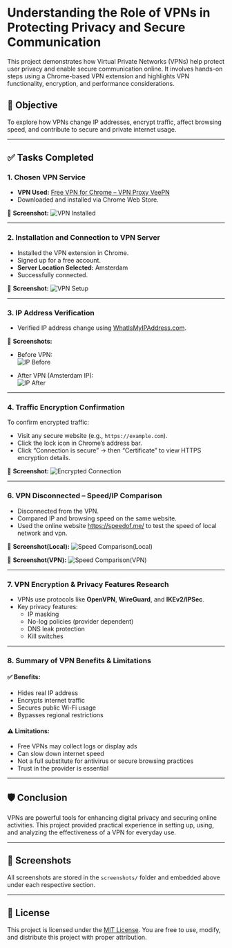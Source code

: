 # Understanding the Role of VPNs in Protecting Privacy and Secure Communication

This project demonstrates how Virtual Private Networks (VPNs) help protect user privacy and enable secure communication online. It involves hands-on steps using a Chrome-based VPN extension and highlights VPN functionality, encryption, and performance considerations.

## 📌 Objective

To explore how VPNs change IP addresses, encrypt traffic, affect browsing speed, and contribute to secure and private internet usage.

---

## ✅ Tasks Completed

### 1. **Chosen VPN Service**
- **VPN Used:** [Free VPN for Chrome – VPN Proxy VeePN](https://chrome.google.com/webstore/detail/free-vpn-for-chrome-vpn-pr/oppjbgbfjejepdblkkkblfemjplmepce)
- Downloaded and installed via Chrome Web Store.

📸 **Screenshot:**
![VPN Installed](screenshots/vpn-installed.png)

---

### 2. **Installation and Connection to VPN Server**
- Installed the VPN extension in Chrome.
- Signed up for a free account.
- **Server Location Selected:** Amsterdam
- Successfully connected.

📸 **Screenshot:**
![VPN Setup](screenshots/vpn-extension-setup.png)

---

### 3. **IP Address Verification**
- Verified IP address change using [WhatIsMyIPAddress.com](https://whatismyipaddress.com).

📸 **Screenshots:**
- Before VPN:  
  ![IP Before](screenshots/ip-before.png)

- After VPN (Amsterdam IP):  
  ![IP After](screenshots/ip-after.png)

---

### 4. **Traffic Encryption Confirmation**
To confirm encrypted traffic:
- Visit any secure website (e.g., `https://example.com`).
- Click the lock icon in Chrome’s address bar.
- Click “Connection is secure” → then “Certificate” to view HTTPS encryption details.

📸 **Screenshot:**
![Encrypted Connection](screenshots/encryption-confirmation.png)

---

### 6. **VPN Disconnected – Speed/IP Comparison**
- Disconnected from the VPN.
- Compared IP and browsing speed on the same website.
- Used the online website https://speedof.me/ to test the speed of local network and vpn.

📸 **Screenshot(Local):**
![Speed Comparison(Local)](screenshots/speed-comparison(before).png)


📸 **Screenshot(VPN):**
![Speed Comparison(VPN)](screenshots/speed-comparison(after).png)

---

### 7. **VPN Encryption & Privacy Features Research**
- VPNs use protocols like **OpenVPN**, **WireGuard**, and **IKEv2/IPSec**.
- Key privacy features:
  - IP masking
  - No-log policies (provider dependent)
  - DNS leak protection
  - Kill switches

---

### 8. **Summary of VPN Benefits & Limitations**

#### ✅ Benefits:
- Hides real IP address
- Encrypts internet traffic
- Secures public Wi-Fi usage
- Bypasses regional restrictions

#### ⚠️ Limitations:
- Free VPNs may collect logs or display ads
- Can slow down internet speed
- Not a full substitute for antivirus or secure browsing practices
- Trust in the provider is essential

---

## 🛡️ Conclusion

VPNs are powerful tools for enhancing digital privacy and securing online activities. This project provided practical experience in setting up, using, and analyzing the effectiveness of a VPN for everyday use.

---

## 📸 Screenshots

All screenshots are stored in the `screenshots/` folder and embedded above under each respective section.

---

## 📝 License

This project is licensed under the [MIT License](LICENSE). You are free to use, modify, and distribute this project with proper attribution.
